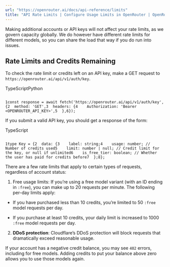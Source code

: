 ```yaml
---
url: "https://openrouter.ai/docs/api-reference/limits"
title: "API Rate Limits | Configure Usage Limits in OpenRouter | OpenRouter | Documentation"
---
```


Making additional accounts or API keys will not affect your rate limits, as we
govern capacity globally. We do however have different rate limits for
different models, so you can share the load that way if you do run into
issues.

## Rate Limits and Credits Remaining

To check the rate limit or credits left on an API key, make a GET request to `https://openrouter.ai/api/v1/auth/key`.

TypeScriptPython

```code-block text-sm

1const response = await fetch('https://openrouter.ai/api/v1/auth/key', {2  method: 'GET',3  headers: {4    Authorization: 'Bearer <OPENROUTER_API_KEY>',5  },6});
```

If you submit a valid API key, you should get a response of the form:

TypeScript

```code-block text-sm

1type Key = {2  data: {3    label: string;4    usage: number; // Number of credits used5    limit: number | null; // Credit limit for the key, or null if unlimited6    is_free_tier: boolean; // Whether the user has paid for credits before7  };8};
```

There are a few rate limits that apply to certain types of requests, regardless of account status:

1. Free usage limits: If you’re using a free model variant (with an ID ending in `:free`), you can make up to 20 requests per minute. The following per-day limits apply:

- If you have purchased less than 10 credits, you’re limited to 50 `:free` model requests per day.

- If you purchase at least 10 credits, your daily limit is increased to 1000 `:free` model requests per day.


2. **DDoS protection**: Cloudflare’s DDoS protection will block requests that dramatically exceed reasonable usage.

If your account has a negative credit balance, you may see `402` errors, including for free models. Adding credits to put your balance above zero allows you to use those models again.